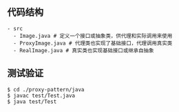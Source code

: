 ## 代码结构
```shell
- src
  - Image.java # 定义一个接口或抽象类，供代理和实际调用来使用
  - ProxyImage.java # 代理类也实现了基础接口，代理调用真实类
  - RealImage.java # 真实类也实现基础接口或继承自抽象
```

## 测试验证

```shell
$ cd ./proxy-pattern/java
$ javac test/Test.java
$ java test/Test
```
